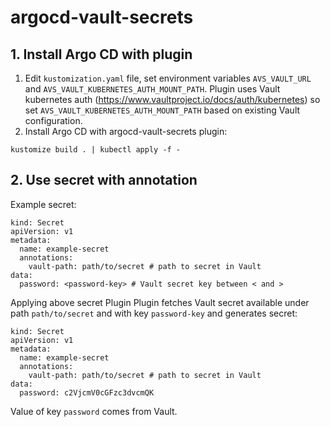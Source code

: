 # argocd-vault-secrets

## 1. Install Argo CD with plugin
1. Edit `kustomization.yaml` file, set environment variables `AVS_VAULT_URL` and `AVS_VAULT_KUBERNETES_AUTH_MOUNT_PATH`.
Plugin uses Vault kubernetes auth (https://www.vaultproject.io/docs/auth/kubernetes) so set `AVS_VAULT_KUBERNETES_AUTH_MOUNT_PATH` based on existing Vault configuration.
3. Install Argo CD with argocd-vault-secrets plugin:
```
kustomize build . | kubectl apply -f -
```
## 2. Use secret with annotation
Example secret:
```
kind: Secret
apiVersion: v1
metadata:
  name: example-secret
  annotations:
    vault-path: path/to/secret # path to secret in Vault
data:
  password: <password-key> # Vault secret key between < and >
```

Applying above secret Plugin 
Plugin fetches Vault secret available under path `path/to/secret` and with key `password-key` and generates secret:
```
kind: Secret
apiVersion: v1
metadata:
  name: example-secret
  annotations:
    vault-path: path/to/secret # path to secret in Vault
data:
  password: c2VjcmV0cGFzc3dvcmQK
```
Value of key `password` comes from Vault.
